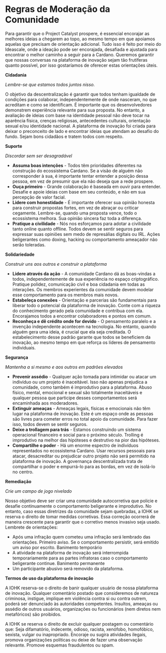 # Regras de Moderação da Comunidade

Para garantir que o Project Catalyst prospere, é essencial encorajar as melhores ideias a chegarem ao topo, ao mesmo tempo em que apoiamos aquelas que precisam de orientação adicional. Tudo isso é feito por meio do Ideascale, onde a ideação pode ser encorajada, desafiada e ajustada para encontrar o melhor caminho a seguir para a Cardano. Queremos garantir que nossas conversas na plataforma de inovação sejam tão frutíferas quanto possível, por isso gostaríamos de oferecer estas orientações úteis.

**Cidadania**&#x20;

_Lembre-se que estamos todos juntos nisso._

O objetivo da descentralização é garantir que todos tenham igualdade de condições para colaborar, independentemente de onde nasceram, no que acreditam e como se identificam. É importante que os desenvolvedores demonstrem experiência relevante para sua proposta. No entanto, a avaliação de ideias com base na identidade pessoal não deve tocar na aparência física, crenças religiosas, antecedentes culturais, orientação sexual e/ou identidade nacional. A plataforma de inovação foi criada para deixar o preconceito de lado e encontrar ideias que atendam ao desafio do fundo. Sejam bons cidadãos e tratem todos com respeito.

**Suporte**&#x20;

_Discordar sem ser desagradável_&#x20;

* **Assuma boas intenções** - Todos têm prioridades diferentes na construção do ecossistema Cardano. Se a visão de alguém não corresponder à sua, é importante tentar entender a posição dessa pessoa, em vez de presumir que ela não deseja que a rede prospere.&#x20;
* **Ouça primeiro** - Grande colaboração é baseada em ouvir para entender. Desafie e apoie ideias com base em seu conteúdo, e não em sua percepção de valor facial.&#x20;
* **Lidere com honestidade** - É importante oferecer sua opinião honesta para construir propostas fortes, em vez de abraçar ou criticar cegamente. Lembre-se, quando uma proposta vence, todo o ecossistema melhora. Sua opinião sincera faz toda a diferença.&#x20;
* **Pratique a civilidade** - Nós nos esforçamos para adotar a civilidade tanto online quanto offline. Todos devem se sentir seguros para expressar suas opiniões sem medo de represálias digitais ou IRL. Ações beligerantes como doxing, hacking ou comportamento ameaçador não serão toleradas.

**Solidariedade**

_Construir uns aos outros e construir a plataforma_&#x20;

* **Lidere através da ação** - A comunidade Cardano dá as boas-vindas a todos, independentemente de sua experiência no espaço criptográfico. Pratique polidez, comunicação civil e boa cidadania em todas as interações. Os membros experientes da comunidade devem modelar esse comportamento para os membros mais novos.&#x20;
* **Estabeleça conexões** - Orientação e parcerias são fundamentais para liberar todo o potencial da plataforma de inovação. Conte com a riqueza do conhecimento gerado pela comunidade e contribua com ela. Encorajamos todos a encontrar colaboradores e pontos em comum.&#x20;
* **Reconheça e dê crédito onde for devido** - O pensamento paralelo e a invenção independente acontecem na tecnologia. No entanto, quando alguém gera uma ideia, é crucial que ela seja creditada. O estabelecimento desse padrão garante que todos se beneficiem da inovação, ao mesmo tempo em que reforça os líderes de pensamento individuais.

**Segurança**&#x20;

_Mantenha a si mesmo e aos outros em padrões elevados_&#x20;

* **Prevenir assédio** - Qualquer ação tomada para intimidar ou atacar um indivíduo ou um projeto é inaceitável. Isso não apenas prejudica a comunidade, como também é improdutivo para a plataforma. Abuso físico, mental, emocional e sexual são totalmente inaceitáveis e qualquer pessoa que participe desses comportamentos será encaminhada aos moderadores.&#x20;
* **Extinguir ameaças** - Ameaças legais, físicas e emocionais não têm lugar na plataforma de inovação. Este é um espaço onde as pessoas são livres para cometer erros no total apoio da comunidade. Para fazer isso, todos devem se sentir seguros.&#x20;
* **Deixe a trollagem para trás** - Estamos construindo um sistema operacional financeiro e social para o próximo século. Trolling é improdutivo na melhor das hipóteses e destrutivo na pior das hipóteses.&#x20;
* **Compartilhe o poder** - Há um enorme espectro de indivíduos representados no ecossistema Cardano. Usar recursos pessoais para atacar, desacreditar ou prejudicar outro projeto não será permitido na plataforma de inovação. A governança descentralizada trata de compartilhar o poder e empurrá-lo para as bordas, em vez de isolá-lo no centro.

**Remediação**&#x20;

_Crie um campo de jogo nivelado_

Nosso objetivo deve ser criar uma comunidade autocorretiva que policie e desafie continuamente o comportamento beligerante e improdutivo. No entanto, caso essas diretrizes da comunidade sejam quebradas, a IOHK se reserva o direito de tomar medidas corretivas. Essa correção ocorrerá de maneira crescente para garantir que o corretivo menos invasivo seja usado. Lembrete de orientações:&#x20;

* Após uma infração quem cometeu uma infração será lembrado das orientações. Primeiro aviso. Se o comportamento persistir, será emitido um aviso por escrito. Banimento temporário&#x20;
* A atividade na plataforma de inovação será interrompida temporariamente para as partes infratoras caso o comportamento beligerante continue. Banimento permanente&#x20;
* Um participante abusivo será removido da plataforma.

**Termos de uso da plataforma de inovação**&#x20;

A IOHK reserva-se o direito de banir qualquer usuário de nossa plataforma de inovação. Qualquer comentário postado que consideremos de natureza criminosa, instigue, implique em violência contra si ou contra outrem, poderá ser denunciado às autoridades competentes. Insultos, ameaças ou assédio de outros usuários, organizações ou funcionários (nem diretos nem metafóricos) são proibidos.&#x20;

A IOHK se reserva o direito de excluir qualquer postagem ou comentário que: Seja difamatório, indecente, odioso, racista, xenófobo, homofóbico, sexista, vulgar ou inapropriado. Encoraje ou sugira atividades ilegais, promova organizações políticas ou deixe de fazer uma observação relevante. Promove esquemas fraudulentos ou spam.

